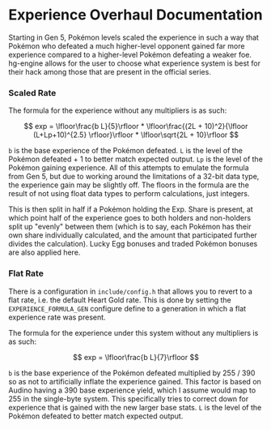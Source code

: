 # Experience Overhaul Documentation
Starting in Gen 5, Pokémon levels scaled the experience in such a way that Pokémon who defeated a much higher-level opponent gained far more experience compared to a higher-level Pokémon defeating a weaker foe.  hg-engine allows for the user to choose what experience system is best for their hack among those that are present in the official series.

### Scaled Rate
The formula for the experience without any multipliers is as such:

$$ exp = \lfloor\frac{b  L}{5}\rfloor * \lfloor\frac{(2L + 10)^2}{\lfloor (L+Lp+10)^{2.5} \rfloor}\rfloor * \lfloor\sqrt{2L + 10}\rfloor $$

``b`` is the base experience of the Pokémon defeated.  ``L`` is the level of the Pokémon defeated + 1 to better match expected output.  ``Lp`` is the level of the Pokémon gaining experience.  All of this attempts to emulate the formula from Gen 5, but due to working around the limitations of a 32-bit data type, the experience gain may be slightly off.  The floors in the formula are the result of not using float data types to perform calculations, just integers.

This is then split in half if a Pokémon holding the Exp. Share is present, at which point half of the experience goes to both holders and non-holders split up "evenly" between them (which is to say, each Pokémon has their own share individually calculated, and the amount that participated further divides the calculation).  Lucky Egg bonuses and traded Pokémon bonuses are also applied here.

### Flat Rate
There is a configuration in ``include/config.h`` that allows you to revert to a flat rate, i.e. the default Heart Gold rate.  This is done by setting the ``EXPERIENCE_FORMULA_GEN`` configure define to a generation in which a flat experience rate was present.

The formula for the experience under this system without any multipliers is as such:

$$ exp = \lfloor\frac{b  L}{7}\rfloor $$

``b`` is the base experience of the Pokémon defeated multiplied by 255 / 390 so as not to artificially inflate the experience gained.  This factor is based on Audino having a 390 base experience yield, which I assume would map to 255 in the single-byte system.  This specifically tries to correct down for experience that is gained with the new larger base stats.  ``L`` is the level of the Pokémon defeated to better match expected output.
